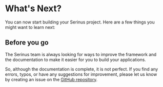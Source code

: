 # What's Next?

You can now start building your Serinus project. Here are a few things you might want to learn next:

<script setup>
  import BtnLink from './components/btn-link.vue';
</script>

<div class="grid grid-cols-1 md:grid-cols-2 gap-4">
	<BtnLink link="/core/modules.html" title="Core concepts" description="Foundamental concepts of Serinus" />
	<BtnLink link="/techniques/mvc.html" title="Techniques" description="Advanced usages of Serinus" />
	<BtnLink link="/plugins/" title="Plugins" description="Official and community plugins for Serinus" />
	<BtnLink link="/deployment/" title="Deployment" description="Deployment methods for your application" />
</div>

## Before you go

The Serinus team is always looking for ways to improve the framework and the documentation to make it easier for you to build your applications.

So, although the documentation is complete, it is not perfect. If you find any errors, typos, or have any suggestions for improvement, please let us know by creating an issue on the [GitHub repository](https://github.com/francescovallone/serinus).